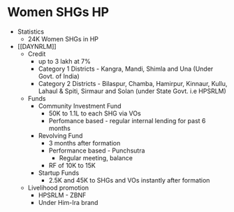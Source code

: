# Women SHGs HP
* Statistics
	* 24K Women SHGs in HP
* [[DAYNRLM]]
	* Credit
		* up to 3 lakh at 7%
		* Category 1 Districts - Kangra, Mandi, Shimla and Una (Under Govt. of India)
		* Category 2 Districts - Bilaspur, Chamba, Hamirpur, Kinnaur, Kullu, Lahaul & Spiti, Sirmaur and Solan (under State Govt. i.e HPSRLM)
	* Funds
		* Community Investment Fund
			* 50K to 1.1L to each SHG via VOs
			* Perfomance based - regular internal lending for past 6 months
		* Revolving Fund
			* 3 months after formation
			* Performance based - Punchsutra
				* Regular meeting, balance
			* RF of 10K to 15K
		* Startup Funds
			* 2.5K and 45K to SHGs and VOs instantly after formation
	* Livelihood promotion
		* HPSRLM - ZBNF
		* Under Him-Ira brand